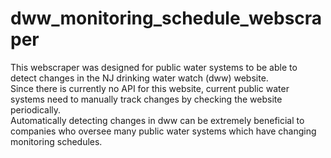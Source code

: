 # dww_monitoring_schedule_webscraper

This webscraper was designed for public water systems to be able to detect changes in the NJ drinking water watch (dww) website.  
Since there is currently no API for this website, current public water systems need to manually track changes by checking the website periodically.  
Automatically detecting changes in dww can be extremely beneficial to companies who oversee many public water systems which have changing monitoring schedules.  
